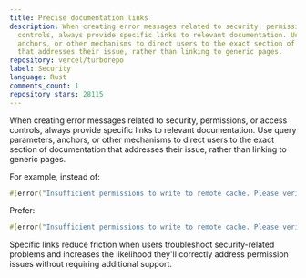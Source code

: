 ```yaml
---
title: Precise documentation links
description: When creating error messages related to security, permissions, or access
  controls, always provide specific links to relevant documentation. Use query parameters,
  anchors, or other mechanisms to direct users to the exact section of documentation
  that addresses their issue, rather than linking to generic pages.
repository: vercel/turborepo
label: Security
language: Rust
comments_count: 1
repository_stars: 28115
---
```


When creating error messages related to security, permissions, or access controls, always provide specific links to relevant documentation. Use query parameters, anchors, or other mechanisms to direct users to the exact section of documentation that addresses their issue, rather than linking to generic pages.

For example, instead of:
```rust
#[error("Insufficient permissions to write to remote cache. Please verify that your role has write access for Remote Cache Artifact at https://vercel.com/docs/accounts/team-members-and-roles/access-roles/team-level-roles")]
```

Prefer:
```rust
#[error("Insufficient permissions to write to remote cache. Please verify that your role has write access for Remote Cache Artifact at https://vercel.com/docs/accounts/team-members-and-roles/access-roles/team-level-roles?resource=Remote+Cache+Artifact")]
```

Specific links reduce friction when users troubleshoot security-related problems and increases the likelihood they'll correctly address permission issues without requiring additional support.